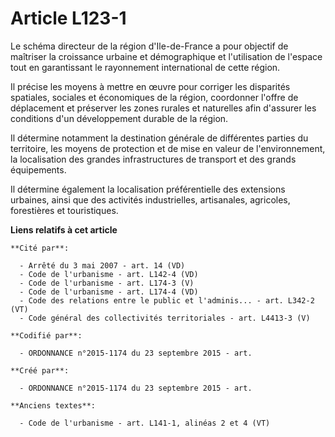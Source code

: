 # Article L123-1

Le schéma directeur de la région d'Ile-de-France a pour objectif de maîtriser la croissance urbaine et démographique et
l'utilisation de l'espace tout en garantissant le rayonnement international de cette région.

Il précise les moyens à mettre en œuvre pour corriger les disparités spatiales, sociales et économiques de la région,
coordonner l'offre de déplacement et préserver les zones rurales et naturelles afin d'assurer les conditions d'un
développement durable de la région.

Il détermine notamment la destination générale de différentes parties du territoire, les moyens de protection et de mise en
valeur de l'environnement, la localisation des grandes infrastructures de transport et des grands équipements.

Il détermine également la localisation préférentielle des extensions urbaines, ainsi que des activités industrielles,
artisanales, agricoles, forestières et touristiques.

**Liens relatifs à cet article**

	**Cité par**:

	  - Arrêté du 3 mai 2007 - art. 14 (VD)
	  - Code de l'urbanisme - art. L142-4 (VD)
	  - Code de l'urbanisme - art. L174-3 (V)
	  - Code de l'urbanisme - art. L174-4 (VD)
	  - Code des relations entre le public et l'adminis... - art. L342-2 (VT)
	  - Code général des collectivités territoriales - art. L4413-3 (V)

	**Codifié par**:

	  - ORDONNANCE n°2015-1174 du 23 septembre 2015 - art.

	**Créé par**:

	  - ORDONNANCE n°2015-1174 du 23 septembre 2015 - art.

	**Anciens textes**:

	  - Code de l'urbanisme - art. L141-1, alinéas 2 et 4 (VT)
